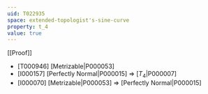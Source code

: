 ```yaml
---
uid: T022935
space: extended-topologist's-sine-curve
property: t_4
value: true
---
```

[[Proof]]

* [T000946] [Metrizable|P000053]
* [I000157] [Perfectly Normal|P000015] => [$T_4$|P000007]
* [I000070] [Metrizable|P000053] => [Perfectly Normal|P000015]

